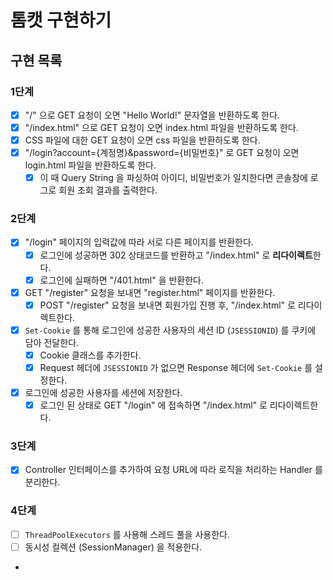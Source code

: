 # 톰캣 구현하기

## 구현 목록

### 1단계
- [x] "/" 으로 GET 요청이 오면 "Hello World!" 문자열을 반환하도록 한다.
- [x] "/index.html" 으로 GET 요청이 오면 index.html 파일을 반환하도록 한다.
- [x] CSS 파일에 대한 GET 요청이 오면 css 파일을 반환하도록 한다.
- [x] "/login?account={계정명}&password={비밀번호}" 로 GET 요청이 오면 login.html 파일을 반환하도록 한다.
  - [x] 이 때 Query String 을 파싱하여 아이디, 비밀번호가 일치한다면 콘솔창에 로그로 회원 조회 결과를 출력한다.

### 2단계
- [x] "/login" 페이지의 입력값에 따라 서로 다른 페이지를 반환한다.
  - [x] 로그인에 성공하면 302 상태코드를 반환하고 "/index.html" 로 **리다이렉트**한다.
  - [x] 로그인에 실패하면 "/401.html" 을 반환한다.
- [x] GET "/register" 요청을 보내면 "register.html" 페이지를 반환한다.
  - [x] POST "/register" 요청을 보내면 회원가입 진행 후, "/index.html" 로 리다이렉트한다.
- [x] `Set-Cookie` 를 통해 로그인에 성공한 사용자의 세션 ID (`JSESSIONID`) 를 쿠키에 담아 전달한다.
  - [x] Cookie 클래스를 추가한다.
  - [x] Request 헤더에 `JSESSIONID` 가 없으면 Response 헤더에 `Set-Cookie` 를 설정한다.
- [x] 로그인에 성공한 사용자를 세션에 저장한다.
  - [x] 로그인 된 상태로 GET "/login" 에 접속하면 "/index.html" 로 리다이렉트한다.

### 3단계
- [x] Controller 인터페이스를 추가하여 요청 URL에 따라 로직을 처리하는 Handler 를 분리한다.

### 4단계
- [ ] `ThreadPoolExecutors` 를 사용해 스레드 풀을 사용한다.
- [ ] 동시성 컬렉션 (SessionManager) 을 적용한다.
- 

